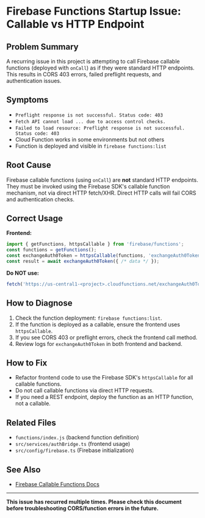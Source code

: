 # Firebase Functions Startup Issue: Callable vs HTTP Endpoint

## Problem Summary

A recurring issue in this project is attempting to call Firebase callable functions (deployed with `onCall`) as if they were standard HTTP endpoints. This results in CORS 403 errors, failed preflight requests, and authentication issues.

## Symptoms
- `Preflight response is not successful. Status code: 403`
- `Fetch API cannot load ... due to access control checks.`
- `Failed to load resource: Preflight response is not successful. Status code: 403`
- Cloud Function works in some environments but not others
- Function is deployed and visible in `firebase functions:list`

## Root Cause

Firebase callable functions (using `onCall`) are **not** standard HTTP endpoints. They must be invoked using the Firebase SDK's callable function mechanism, not via direct HTTP fetch/XHR. Direct HTTP calls will fail CORS and authentication checks.

## Correct Usage

**Frontend:**
```js
import { getFunctions, httpsCallable } from 'firebase/functions';
const functions = getFunctions();
const exchangeAuth0Token = httpsCallable(functions, 'exchangeAuth0Token');
const result = await exchangeAuth0Token({ /* data */ });
```

**Do NOT use:**
```js
fetch('https://us-central1-<project>.cloudfunctions.net/exchangeAuth0Token', ...)
```

## How to Diagnose
1. Check the function deployment: `firebase functions:list`.
2. If the function is deployed as a callable, ensure the frontend uses `httpsCallable`.
3. If you see CORS 403 or preflight errors, check the frontend call method.
4. Review logs for `exchangeAuth0Token` in both frontend and backend.

## How to Fix
- Refactor frontend code to use the Firebase SDK's `httpsCallable` for all callable functions.
- Do not call callable functions via direct HTTP requests.
- If you need a REST endpoint, deploy the function as an HTTP function, not a callable.

## Related Files
- `functions/index.js` (backend function definition)
- `src/services/authBridge.ts` (frontend usage)
- `src/config/firebase.ts` (Firebase initialization)

## See Also
- [Firebase Callable Functions Docs](https://firebase.google.com/docs/functions/callable)

---

**This issue has recurred multiple times. Please check this document before troubleshooting CORS/function errors in the future.** 
